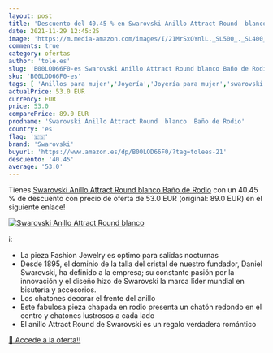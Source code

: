 ```yaml
---
layout: post
title: 'Descuento del 40.45 % en Swarovski Anillo Attract Round  blanco  '
date: 2021-11-29 12:45:25
image: 'https://m.media-amazon.com/images/I/21MrSxOYnlL._SL500_._SL400_.jpg'
comments: true
category: ofertas
author: 'tole.es'
slug: 'B00LOD66F0-es Swarovski Anillo Attract Round blanco Baño de Rodio'
sku: 'B00LOD66F0-es'
tags: [ 'Anillos para mujer','Joyería','Joyería para mujer','swarovski', ]
actualPrice: 53.0 EUR
currency: EUR
price: 53.0
comparePrice: 89.0 EUR
prodname: 'Swarovski Anillo Attract Round  blanco  Baño de Rodio'
country: 'es'
flag: '🇪🇸'
brand: 'Swarovski'
buyurl: 'https://www.amazon.es/dp/B00LOD66F0/?tag=tolees-21'
descuento: '40.45'
average: '53.0'
---
```


Tienes [Swarovski Anillo Attract Round  blanco  Baño de Rodio](https://www.amazon.es/dp/B00LOD66F0/?tag=tolees-21) con un 40.45 % de descuento con precio de oferta de 53.0 EUR (original: 89.0 EUR) en el siguiente enlace!

[![Swarovski Anillo Attract Round  blanco  ](https://m.media-amazon.com/images/I/21MrSxOYnlL._SL500_._SL400_.jpg)](https://www.amazon.es/dp/B00LOD66F0/?tag=tolees-21)

ℹ️:

- La pieza Fashion Jewelry es optimo para salidas nocturnas
- Desde 1895, el dominio de la talla del cristal de nuestro fundador, Daniel Swarovski, ha definido a la empresa; su constante pasión por la innovación y el diseño hizo de Swarovski la marca líder mundial en bisutería y accesorios.
- Los chatones decorar el frente del anillo
- Este fabulosa pieza chapada en rodio presenta un chatón redondo en el centro y chatones lustrosos a cada lado
- El anillo Attract Round de Swarovski es un regalo verdadera romántico

[🛒 Accede a la oferta!!](https://www.amazon.es/dp/B00LOD66F0/?tag=tolees-21)
